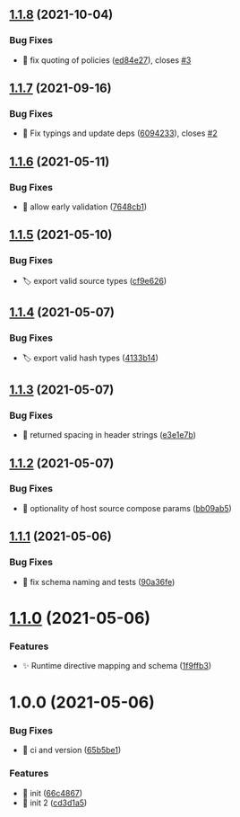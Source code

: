 ## [1.1.8](https://github.com/josh-hemphill/csp-typed-directives/compare/v1.1.7...v1.1.8) (2021-10-04)


### Bug Fixes

* :bug: fix quoting of policies ([ed84e27](https://github.com/josh-hemphill/csp-typed-directives/commit/ed84e276a2c4adafe356709b3de5f11dce569984)), closes [#3](https://github.com/josh-hemphill/csp-typed-directives/issues/3)

## [1.1.7](https://github.com/josh-hemphill/csp-typed-directives/compare/v1.1.6...v1.1.7) (2021-09-16)


### Bug Fixes

* :bug: Fix typings and update deps ([6094233](https://github.com/josh-hemphill/csp-typed-directives/commit/6094233def1747089fdaa738d3d4e83a8ffdb226)), closes [#2](https://github.com/josh-hemphill/csp-typed-directives/issues/2)

## [1.1.6](https://github.com/josh-hemphill/csp-typed-directives/compare/v1.1.5...v1.1.6) (2021-05-11)


### Bug Fixes

* :bug: allow early validation ([7648cb1](https://github.com/josh-hemphill/csp-typed-directives/commit/7648cb191986e8eac793614806c286206e74dc1b))

## [1.1.5](https://github.com/josh-hemphill/csp-typed-directives/compare/v1.1.4...v1.1.5) (2021-05-10)


### Bug Fixes

* :label: export valid source types ([cf9e626](https://github.com/josh-hemphill/csp-typed-directives/commit/cf9e6261894509c7745887919acea537f9f40682))

## [1.1.4](https://github.com/josh-hemphill/csp-typed-directives/compare/v1.1.3...v1.1.4) (2021-05-07)


### Bug Fixes

* :label: export valid hash types ([4133b14](https://github.com/josh-hemphill/csp-typed-directives/commit/4133b147c212a26f65cde630b756dc0d1372dbba))

## [1.1.3](https://github.com/josh-hemphill/csp-typed-directives/compare/v1.1.2...v1.1.3) (2021-05-07)


### Bug Fixes

* :bug: returned spacing in header strings ([e3e1e7b](https://github.com/josh-hemphill/csp-typed-directives/commit/e3e1e7ba153b75430ec72ae38f8aae3b7007d614))

## [1.1.2](https://github.com/josh-hemphill/csp-typed-directives/compare/v1.1.1...v1.1.2) (2021-05-07)


### Bug Fixes

* :bug: optionality of host source compose params ([bb09ab5](https://github.com/josh-hemphill/csp-typed-directives/commit/bb09ab5cadd5aeee8095a14f55979448fb24f9e6))

## [1.1.1](https://github.com/josh-hemphill/csp-typed-directives/compare/v1.1.0...v1.1.1) (2021-05-06)


### Bug Fixes

* :bug: fix schema naming and tests ([90a36fe](https://github.com/josh-hemphill/csp-typed-directives/commit/90a36fef56ea4410d1d48111e973984b895fcf32))

# [1.1.0](https://github.com/josh-hemphill/csp-typed-directives/compare/v1.0.0...v1.1.0) (2021-05-06)


### Features

* :sparkles: Runtime directive mapping and schema ([1f9ffb3](https://github.com/josh-hemphill/csp-typed-directives/commit/1f9ffb30b940dfe61a819e5ce795b7b2be6cf942))

# 1.0.0 (2021-05-06)


### Bug Fixes

* :bug: ci and version ([65b5be1](https://github.com/josh-hemphill/csp-typed-directives/commit/65b5be1750890e87f01beabeaf145f5eb6c5d95a))


### Features

* :tada: init ([66c4867](https://github.com/josh-hemphill/csp-typed-directives/commit/66c4867b0951783c734c3777481f9532cab29cf3))
* :tada: init 2 ([cd3d1a5](https://github.com/josh-hemphill/csp-typed-directives/commit/cd3d1a5a2473a23e5d0d599c7fc6ebbf39ae231f))
